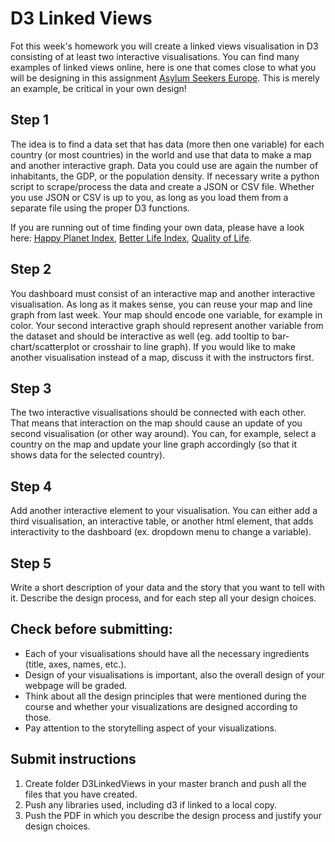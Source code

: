 # D3 Linked Views

Fot this week's homework you will create a linked views visualisation in D3 consisting of at least two interactive visualisations.
You can find many examples of linked views online, here is one that comes close to what you will be designing in this assignment [Asylum Seekers Europe]. This is merely an example, be critical in your own design!
 
[Asylum Seekers Europe]: https://public.tableau.com/s/gallery/asylum-seekers-europe

## Step 1
The idea is to find a data set that has data (more then one variable) for each country (or most countries) in the world and use that data to make a map and another interactive graph. Data you could use are again the number of inhabitants, the GDP, or the population density. If necessary write a python script to scrape/process the data and create a JSON or CSV file.
Whether you use JSON or CSV is up to you, as long as you load them from a separate file using the proper 
D3 functions.

If you are running out of time finding your own data, please have a look here: [Happy Planet Index], [Better Life Index], [Quality of Life].

[Happy Planet Index]: http://www.happyplanetindex.org/data/
[Better Life Index]: http://stats.oecd.org/Index.aspx?DataSetCode=BLI
[Quality of Life]: http://www.numbeo.com/quality-of-life/rankings_by_country.jsp

## Step 2
You dashboard must consist of an interactive map and another interactive visualisation. As long as it makes sense, you can reuse your map and line graph from last week.
Your map should encode one variable, for example in color.
Your second interactive graph should represent another variable from the dataset and should be interactive as well (eg. add tooltip to bar-chart/scatterplot or crosshair to line graph).
If you would like to make another visualisation instead of a map, discuss it with the instructors first.

## Step 3
The two interactive visualisations should be connected with each other. That means that interaction on the map should cause an update of you second visualisation (or other way around). You can, for example, select a country on the map and update your line graph accordingly (so that it shows data for the selected country).

## Step 4
Add another interactive element to your visualisation. You can either add a third visualisation, an interactive table, or another html element, that adds interactivity to the dashboard (ex. dropdown menu to change a variable).  


## Step 5
Write a short description of your data and the story that you want to tell with it. Describe the design process, and for each step all your design choices.


## Check before submitting: 
* Each of your visualisations should have all the necessary ingredients (title, axes, names, etc.).
* Design of your visualisations is important, also the overall design of your webpage will be graded.
* Think about all the design principles that were mentioned during the course and whether your visualizations are designed according to those.
* Pay attention to the storytelling aspect of your visualizations.
  

## Submit instructions

1. Create folder D3LinkedViews in your master branch and push all the files that you have created.
2. Push any libraries used, including d3 if linked to a local copy.
3. Push the PDF in which you describe the design process and justify your design choices.
